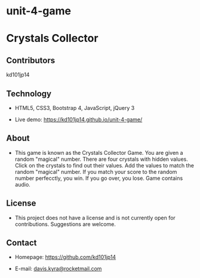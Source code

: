# unit-4-game
# Crystals Collector

## Contributors

kd101jp14

## Technology

* HTML5, CSS3, Bootstrap 4, JavaScript, jQuery 3

* Live demo: https://kd101jp14.github.io/unit-4-game/

## About

* This game is known as the Crystals Collector Game. You are given a random "magical" number. There are four crystals with hidden values. Click on the crystals to find out their values. Add the values to match the random "magical" number. If you match your score to the random number perfecctly, you win. If you go over, you lose. Game contains audio.

## License

* This project does not have a license and is not currently open for contributions. Suggestions are welcome.

## Contact

* Homepage:  https://github.com/kd101jp14

* E-mail: davis.kyra@rocketmail.com
